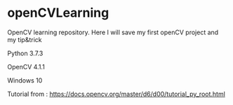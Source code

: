 # openCVLearning
OpenCV learning repository. Here I will save my first openCV project and my tip&amp;trick

Python 3.7.3

OpenCV 4.1.1

Windows 10

Tutorial from : https://docs.opencv.org/master/d6/d00/tutorial_py_root.html
